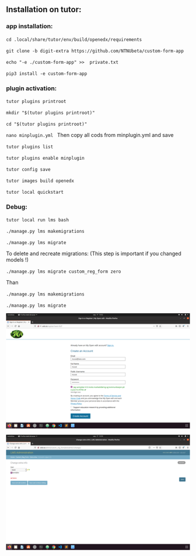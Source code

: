 
## Installation on tutor:

### app installation:

`cd .local/share/tutor/env/build/openedx/requirements   `

`git clone -b digit-extra https://github.com/NTNUbeta/custom-form-app `

`echo "-e ./custom-form-app" >>  private.txt `

`pip3 install -e custom-form-app `


### plugin activation:

`tutor plugins printroot  `

`mkdir "$(tutor plugins printroot)" `

`cd "$(tutor plugins printroot)" `

`nano minplugin.yml ` Then copy all cods from minplugin.yml and save

`tutor plugins list `

`tutor plugins enable minplugin `

`tutor config save `

`tutor images build openedx  `

`tutor local quickstart `

### Debug:

`tutor local run lms bash `

`./manage.py lms makemigrations `

`./manage.py lms migrate `

To delete and recreate migrations:
(This step is important if you changed models !)

`./manage.py lms migrate custom_reg_form zero `

Than

`./manage.py lms makemigrations `

`./manage.py lms migrate`

![](src/samtykke3.png)


![](src/samtykke_admin3.png)
